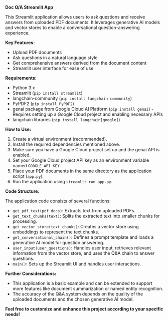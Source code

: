 **Doc Q/A Streamlit App**

This Streamlit application allows users to ask questions and receive answers from uploaded PDF documents. It leverages generative AI models and vector stores to enable a conversational question-answering experience.

**Key Features:**

- Upload PDF documents
- Ask questions in a natural language style
- Get comprehensive answers derived from the document content
- Streamlit user interface for ease of use

**Requirements:**

- Python 3.x
- Streamlit (`pip install streamlit`)
- langchain-community (`pip install langchain-community`)
- PyPDF2 (`pip install PyPDF2`)
- genai package from Google Cloud AI Platform (`pip install genai`) - Requires setting up a Google Cloud project and enabling necessary APIs
- langchain libraries (`pip install langchain[google]`)

**How to Use:**

1. Create a virtual environment (recommended).
2. Install the required dependencies mentioned above.
3. Make sure you have a Google Cloud project set up and the genai API is enabled.
4. Set your Google Cloud project API key as an environment variable named `GOOGLE_API_KEY`.
5. Place your PDF documents in the same directory as the application script (`app.py`).
6. Run the application using `streamlit run app.py`.

**Code Structure:**

The application code consists of several functions:

- `get_pdf_text(pdf_docs)`: Extracts text from uploaded PDFs.
- `get_text_chunks(text)`: Splits the extracted text into smaller chunks for processing.
- `get_vector_store(text_chunks)`: Creates a vector store using embeddings to represent the text chunks.
- `get_conversational_chain()`: Defines a prompt template and loads a generative AI model for question answering.
- `user_input(user_questions)`: Handles user input, retrieves relevant information from the vector store, and uses the Q&A chain to answer questions.
- `main()`: Sets up the Streamlit UI and handles user interactions.

**Further Considerations:**

- This application is a basic example and can be extended to support more features like document summarization or named entity recognition.
- The accuracy of the Q&A system depends on the quality of the uploaded documents and the chosen generative AI model.

**Feel free to customize and enhance this project according to your specific needs!**
